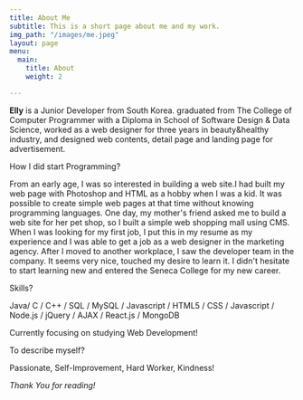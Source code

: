 ```yaml
---
title: About Me
subtitle: This is a short page about me and my work.
img_path: "/images/me.jpeg"
layout: page
menu:
  main:
    title: About
    weight: 2

---
```

**Elly** is a Junior Developer from South Korea. graduated from The College of Computer Programmer with a Diploma in School of Software Design & Data Science, worked as a web designer for three years in beauty&healthy industry, and designed web contents, detail page and landing page for advertisement.

> 

How I did start Programming?

From an early age, I was so interested in building a web site.I had built my web page with Photoshop and HTML as a hobby when I was a kid. It was possible to create simple web pages at that time without knowing programming languages. One day, my mother's friend asked me to build a web site for her pet shop, so I built a simple web shopping mall using CMS. When I was looking for my first job, I put this in my resume as my experience and I was able to get a job as a web designer in the marketing agency. After I moved to another workplace, I saw the developer team in the company. It seems very nice, touched my desire to learn it. I didn't hesitate to start learning new and entered the Seneca College for my new career.

> 

Skills?

Java/ C / C++ / SQL / MySQL / Javascript / HTML5 / CSS / Javascript / Node.js / jQuery / AJAX / React.js / MongoDB

Currently focusing on studying Web Development!

> 

To describe myself?

Passionate, Self-Improvement, Hard Worker, Kindness!

_Thank You for reading!_